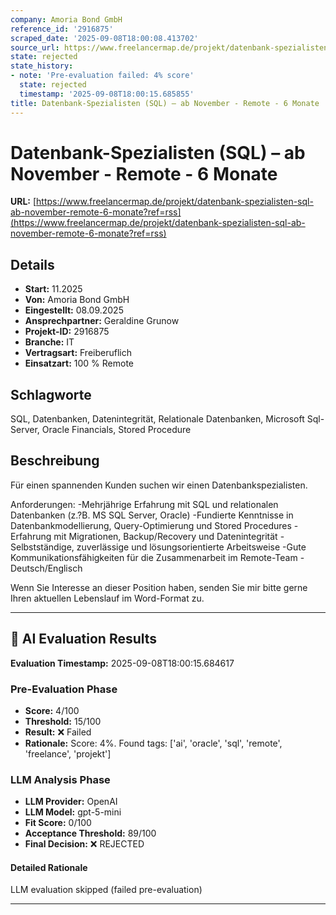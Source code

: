 ```yaml
---
company: Amoria Bond GmbH
reference_id: '2916875'
scraped_date: '2025-09-08T18:00:08.413702'
source_url: https://www.freelancermap.de/projekt/datenbank-spezialisten-sql-ab-november-remote-6-monate?ref=rss
state: rejected
state_history:
- note: 'Pre-evaluation failed: 4% score'
  state: rejected
  timestamp: '2025-09-08T18:00:15.685855'
title: Datenbank-Spezialisten (SQL) – ab November - Remote - 6 Monate
---
```



# Datenbank-Spezialisten (SQL) – ab November - Remote - 6 Monate
**URL:** [https://www.freelancermap.de/projekt/datenbank-spezialisten-sql-ab-november-remote-6-monate?ref=rss](https://www.freelancermap.de/projekt/datenbank-spezialisten-sql-ab-november-remote-6-monate?ref=rss)
## Details
- **Start:** 11.2025
- **Von:** Amoria Bond GmbH
- **Eingestellt:** 08.09.2025
- **Ansprechpartner:** Geraldine Grunow
- **Projekt-ID:** 2916875
- **Branche:** IT
- **Vertragsart:** Freiberuflich
- **Einsatzart:** 100
                                                % Remote

## Schlagworte
SQL, Datenbanken, Datenintegrität, Relationale Datenbanken, Microsoft Sql-Server, Oracle Financials, Stored Procedure

## Beschreibung
Für einen spannenden Kunden suchen wir einen Datenbankspezialisten.

Anforderungen:
-Mehrjährige Erfahrung mit SQL und relationalen Datenbanken (z.?B. MS SQL Server, Oracle)
-Fundierte Kenntnisse in Datenbankmodellierung, Query-Optimierung und Stored Procedures
-Erfahrung mit Migrationen, Backup/Recovery und Datenintegrität
-Selbstständige, zuverlässige und lösungsorientierte Arbeitsweise
-Gute Kommunikationsfähigkeiten für die Zusammenarbeit im Remote-Team
-Deutsch/Englisch

Wenn Sie Interesse an dieser Position haben, senden Sie mir bitte gerne Ihren aktuellen Lebenslauf im Word-Format zu.

---

## 🤖 AI Evaluation Results

**Evaluation Timestamp:** 2025-09-08T18:00:15.684617

### Pre-Evaluation Phase
- **Score:** 4/100
- **Threshold:** 15/100
- **Result:** ❌ Failed
- **Rationale:** Score: 4%. Found tags: ['ai', 'oracle', 'sql', 'remote', 'freelance', 'projekt']

### LLM Analysis Phase
- **LLM Provider:** OpenAI
- **LLM Model:** gpt-5-mini
- **Fit Score:** 0/100
- **Acceptance Threshold:** 89/100
- **Final Decision:** ❌ REJECTED

#### Detailed Rationale
LLM evaluation skipped (failed pre-evaluation)

---
